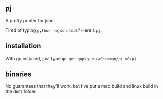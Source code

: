 ## pj
A pretty printer for json.

Tired of typing `python -mjson.tool`? Here's `pj`.

## installation

With go installed, just type `go get gopkg.in/wfreeman/pj.v0/pj`

## binaries 

No guarantees that they'll work, but I've put a mac build and linux build in the dist/ folder.
